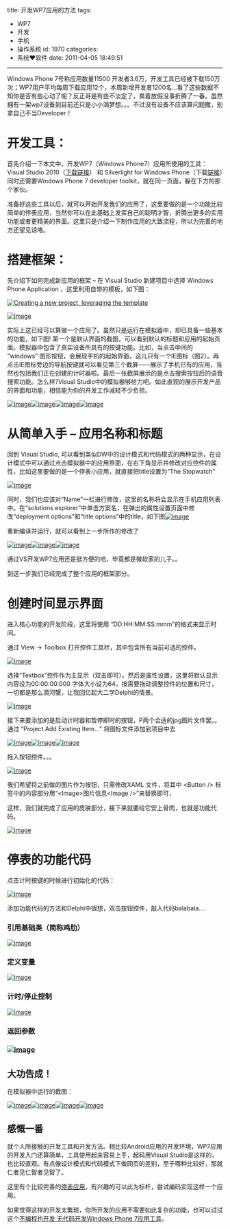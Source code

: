 title: 开发WP7应用的方法
tags:
  - WP7
  - 开发
  - 手机
  - 操作系统
id: 1970
categories:
  - 系统❤软件
date: 2011-04-05 18:49:51
---

Windows Phone 7号称应用数量11500 开发者3.6万，开发工具已经被下载150万次；WP7用户平均每周下载应用12个，本周新增开发者1200名...看了这些数据不知你是否有些心动了呢？反正哥是有些不淡定了，乘着放假没事折腾了一番。虽然拥有一架wp7设备到目前还只是小小滴梦想。。。不过没有设备不应该算问题撒，别拿自己不当Developer！

# 开发工具：

<span>首先介绍一下本文中，开发WP7（Windows Phone7）应用所使用的工具：Visual Studio 2010（[下载链接](http://www.microsoft.com/visualstudio/en-us/try?CR_CC=200000862&amp;WT.mc_id=MSCOM_MEDIA&amp;WT.mc_id=MSCOM_HP_US_BIZ_113LMUS004262 "下载vs2010")） 和 Silverlight for Windows Phone（下载[链接](http://www.silverlight.net/getstarted/devices/windows-phone/ "下载Silverlight.")）同时还需要</span><span>Windows Phone 7 developer toolkit，就在同一页面，躲在下方的那个家伙。</span>

<span>准备好这些工具以后，就可以开始开发我们的应用了，这里要做的是一个功能比较简单的停表应用，当然你可以在此基础上发挥自己的聪明才智，折腾出更多的实用功能或者更精美的界面。这里只是介绍一下制作应用的大致流程，所以为完善的地方还望见谅咯。<!--more--></span>

# 搭建框架：

<span>先介绍下如何完成新应用的框架 – 在 Visual Studio 新建项目中选择 Windows Phone Application ，这里利用自带的模板，如下图：</span>

[![Creating a new project, leveraging the template](http://a.kainy.cn/201103/6406.image_5F00_36B7787A.png "点击图片放大")](http://a.kainy.cn/201103/6406.image_5F00_36B7787A.png)

[![image](http://a.kainy.cn/201103/0537.image_5F00_2FC4996A.png "image")](http://a.kainy.cn/201103/0537.image_5F00_2FC4996A.png)

<span>实际上这已经可以算做一个应用了。虽然只是运行在模拟器中，却已具备一些基本的功能，如下图! 第一个是默认界面的截图，可以看到默认的标题和应用的起始页面。模拟器中包含了真实设备所具有的按键功能。比如，当点击中间的 "windows” 图形按钮，会展现手机的起始界面，这儿只有一个IE图标（图2）。再点击IE图标旁边的导航按键就可以看见第三个截屏——展示了手机已有的应用，当然也包括我们正在创建的计时器啦。最后一张截屏展示的是点击搜索按钮后的语音搜索功能。怎么样?</span><span>Visual Studio中的模拟器够给力吧。</span><span>如此直观的展示开发产品的界面和功能，相信能为你的开发工作减轻不少负担。</span>

[![image](http://a.kainy.cn/201103/5466.image_5F00_thumb_5F00_1720C24E.png "image")](http://a.kainy.cn/201103/5466.image_5F00_thumb_5F00_1720C24E.png)[![image](http://a.kainy.cn/201103/5775.image_5F00_4D423A9D.png "image")](http://a.kainy.cn/201103/5775.image_5F00_4D423A9D.png)[![image](http://a.kainy.cn/201103/3568.image_5F00_4B151607.png "image")](http://a.kainy.cn/201103/3568.image_5F00_4B151607.png)[![image](http://a.kainy.cn/201103/0434.image_5F00_5C94DB05.png "image")](http://a.kainy.cn/201103/0434.image_5F00_5C94DB05.png)

# 从简单入手 – 应用名称和标题

<span>回到 Visual Studio, 可以看到类似DW中的设计模式和代码模式的两种显示，在设计模式中可以通过点击模拟器中的应用界面，在右下角显示并修改对应控件的属性，比如这里要做的是一个停表小应用，就直接把title设置为“The Stopwatch”</span>

[![image](http://a.kainy.cn/201103/3823.image_5F00_5C90C706.png "image")](http://a.kainy.cn/201103/3823.image_5F00_5C90C706.png)

<span>同时，我们也应该对“Name”一栏进行修改，这里的名称将会显示在手机应用列表中。在“solutions explorer”中单击方案名，在弹出的属性设置页面中修改“deployment options”和“title options”中的title，如下图</span>[![image](http://a.kainy.cn/201103/1665.image_5F00_2CC23713.png "image")](http://a.kainy.cn/201103/1665.image_5F00_2CC23713.png)

<span>重新编译并运行，就可以看到上一步所作的修改了</span>

[![image](http://a.kainy.cn/201103/7571.image_5F00_16C7DD4F.png "image")](http://a.kainy.cn/201103/7571.image_5F00_16C7DD4F.png)[![image](http://a.kainy.cn/201103/6825.image_5F00_12BA3D25.png "image")](http://a.kainy.cn/201103/6825.image_5F00_12BA3D25.png)[![image](http://a.kainy.cn/201103/1072.image_5F00_6F2D72F2.png "image")](http://a.kainy.cn/201103/1072.image_5F00_6F2D72F2.png)

通过VS开发WP7应用还是挺方便的哈，毕竟都是微软家的儿子。。

到这一步我们已经完成了整个应用的框架部分。

# 创建时间显示界面

<span>进入核心功能的开发阶段，这里将使用 “DD:HH:MM:SS:mmm”的格式来显示时间。</span>

<span>通过 View → Toolbox 打开控件工具栏，其中包含所有当前可选的控件。</span>

[![image](http://a.kainy.cn/201103/3124.image_5F00_171FD678.png "image")](http://a.kainy.cn/201103/3124.image_5F00_171FD678.png)

<span>选择“Textbox”控件作为主显示（双击即可）。然后是属性设置，这里将默认显示内容设为00:00:00:000 字体大小设为64，<span>按需要拖动调整控件的位置和尺寸，一切都是那么滴河蟹，让我回忆起大二学Delphi的情景。</span></span>

[![image](http://a.kainy.cn/201103/0218.image_5F00_739F1E13.png "image")](http://a.kainy.cn/201103/0218.image_5F00_739F1E13.png)

<span>接下来要添加的是启动计时器和暂停即时的按钮，P两个合适的jpg图片文件罢。。通过 “Project.Add Existing Item…” 将图标文件添加到项目中去</span>

[![image](http://a.kainy.cn/201103/6433.image_5F00_4354355E.png "image")](http://a.kainy.cn/201103/6433.image_5F00_4354355E.png)[![image](http://a.kainy.cn/201103/4382.image_5F00_7935D820.png "image")](http://a.kainy.cn/201103/4382.image_5F00_7935D820.png)[![image](http://a.kainy.cn/201103/7853.image_5F00_5B93D754.png "image")](http://a.kainy.cn/201103/7853.image_5F00_5B93D754.png)

<span>拖入按钮控件。。。</span>

[![image](http://a.kainy.cn/201103/5430.image_5F00_7C77242E.png "image")](http://a.kainy.cn/201103/5430.image_5F00_7C77242E.png)

<span>我们希望将之前做的图片作为按钮，只需修改XAML 文件，将其中 &lt;Button /&gt; 标签中的内容部分用“&lt;Image&gt;图片信息&lt;Image /&gt;”来替换即可，</span>

<span>这样，我们就完成了应用的皮肤部分，接下来就要给它安上骨肉，也就是功能代码。</span>

[![image](http://a.kainy.cn/201103/8865.image_5F00_0C727AC1.png "image")](http://a.kainy.cn/201103/8865.image_5F00_0C727AC1.png)

# 停表的功能代码

<span>点击计时按键的时候进行初始化的代码：</span>

[![image](http://a.kainy.cn/201103/3531.image_5F00_58C5FA63.png "image")](http://a.kainy.cn/201103/3531.image_5F00_58C5FA63.png)

<span>添加功能代码的方法和Delphi中很想，双击按钮控件，敲入代码balabala....</span>

### 引用基础类（简称鸡肋）

[![image](http://a.kainy.cn/201103/0312.image_5F00_7FD093D8.png "image")](http://a.kainy.cn/201103/0312.image_5F00_7FD093D8.png)

### 定义变量

[![image](http://a.kainy.cn/201103/7762.image_5F00_09D50F37.png "image")](http://a.kainy.cn/201103/7762.image_5F00_09D50F37.png)

### 计时/停止控制

[![image](http://a.kainy.cn/201103/0456.image_5F00_364E1950.png "image")](http://a.kainy.cn/201103/0456.image_5F00_364E1950.png)

### 返回参数

### [![image](http://a.kainy.cn/201103/2821.image_5F00_70996964.png "image")](http://a.kainy.cn/201103/2821.image_5F00_70996964.png)

## 大功告成！

<span>在模拟器中运行的截图：</span>

[![image](http://a.kainy.cn/201103/1781.image_5F00_6B1AD2F3.png "image")](http://a.kainy.cn/201103/1781.image_5F00_6B1AD2F3.png)[![image](http://a.kainy.cn/201103/4885.image_5F00_750F2884.png "image")](http://a.kainy.cn/201103/4885.image_5F00_750F2884.png)[![image](http://a.kainy.cn/201103/2843.image_5F00_0B617B72.png "image")](http://a.kainy.cn/201103/2843.image_5F00_0B617B72.png)[![image](http://a.kainy.cn/201103/2262.image_5F00_2876FDAF.png "image")](http://a.kainy.cn/201103/2262.image_5F00_2876FDAF.png)

## 感慨一番

就个人所接触的开发工具和开发方法。相比较Android应用的开发环境，WP7应用的开发入门还算简单，工具使用起来容易上手，起码用Visual Studio是这样的，也比较直观。有点像设计模式和代码模式下做网页的差别，至于哪种比较好，那就仁者见仁智者见智了。

这里有个比较完善的[停表应用](http://www.windowsphonegeek.com/AppHub/Application/935362ca-fd48-e011-854c-00237de2db9e)，有兴趣的可以此为标杆，尝试编码实现这样一个应用。

如果觉得这样的开发太繁琐，你所开发的应用不需要如此复杂的功能，也可以试试这个[不编程也开发 无代码开发Windows Phone 7应用工具](http://mobile.51cto.com/hot-251117.htm "http://mobile.51cto.com/hot-251117.htm")。